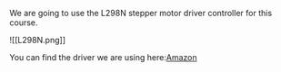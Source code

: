 We are going to use the L298N stepper motor driver controller for this course.

![[L298N.png]]

You can find the driver we are using here:[Amazon](https://www.amazon.com/HiLetgo-Controller-Stepper-H-Bridge-Mega2560/dp/B07BK1QL5T/ref=sr_1_1_sspa?dchild=1&keywords=l298n&qid=1626435815&sr=8-1-spons&psc=1&spLa=ZW5jcnlwdGVkUXVhbGlmaWVyPUExRVZRWk85N09QRlBPJmVuY3J5cHRlZElkPUEwMzUyNzQ2SDRWSlBKNDhUWlFHJmVuY3J5cHRlZEFkSWQ9QTA5ODI4NjcxWDgyNlNQWDFaM0VIJndpZGdldE5hbWU9c3BfYXRmJmFjdGlvbj1jbGlja1JlZGlyZWN0JmRvTm90TG9nQ2xpY2s9dHJ1ZQ==)
